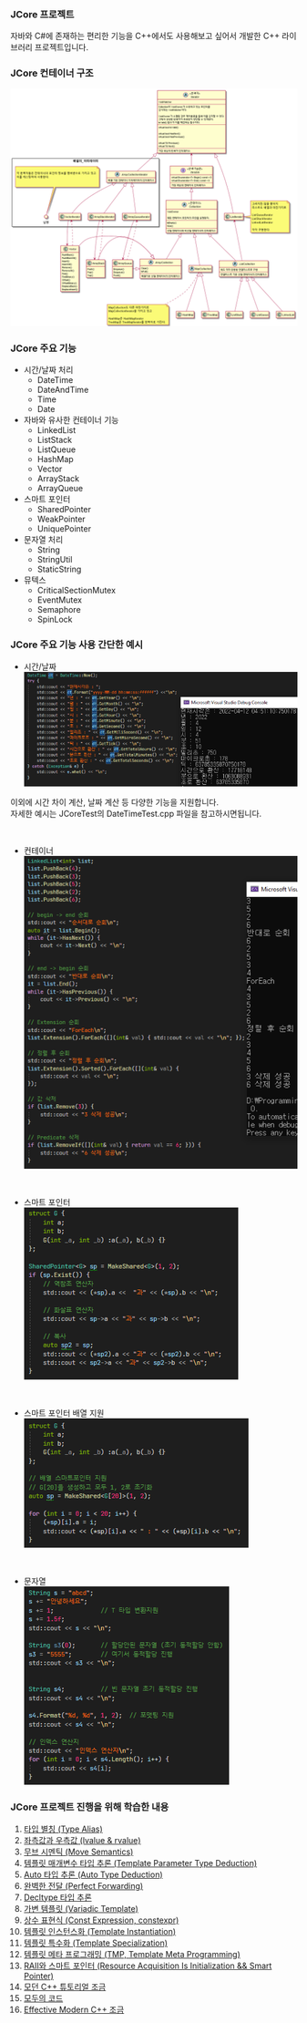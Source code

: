 ### JCore 프로젝트
자바와 C#에 존재하는 편리한 기능을 C++에서도 사용해보고 싶어서 개발한 C++ 라이브러리 프로젝트입니다.


### JCore 컨테이너 구조
![ContainerStructure](Images/ContainerStructure.png)

### JCore 주요 기능
 - 시간/날짜 처리
   * DateTime
   * DateAndTime
   * Time
   * Date
 - 자바와 유사한 컨테이너 기능
   * LinkedList
   * ListStack
   * ListQueue
   * HashMap
   * Vector
   * ArrayStack
   * ArrayQueue
 - 스마트 포인터
   * SharedPointer
   * WeakPointer
   * UniquePointer
 - 문자열 처리
   * String
   * StringUtil
   * StaticString
 - 뮤텍스
   * CriticalSectionMutex
   * EventMutex
   * Semaphore
   * SpinLock


### JCore 주요 기능 사용 간단한 예시
 - 시간/날짜  
![DateTime](Images/JCore/DateTime.png)  

이외에 시간 차이 계산, 날짜 계산 등 다양한 기능을 지원합니다.   
자세한 예시는 JCoreTest의 DateTimeTest.cpp 파일을 참고하시면됩니다.

<br>

- 컨테이너  
![LinkedList](Images/JCore/LinkedList.png)
   
<br>

- 스마트 포인터  
![SharedPointer](Images/JCore/SharedPointer.png)

<br>

- 스마트 포인터 배열 지원
![SharedPointerArray](Images/JCore/SharedPointerArray.png)

<br>

- 문자열  
![String](Images/JCore/String.png)
  


### JCore 프로젝트 진행을 위해 학습한 내용
1. [타입 별칭 (Type Alias)](https://blog.naver.com/wjdeh313/222615121589)
2. [좌측값과 우측값 (lvalue & rvalue)](https://blog.naver.com/wjdeh313/222615121910)
3. [무브 시멘틱 (Move Semantics)](https://blog.naver.com/wjdeh313/222615341416)
4. [템플릿 매개변수 타입 추론 (Template Parameter Type Deduction)](https://blog.naver.com/wjdeh313/222616847683)
5. [Auto 타입 추론 (Auto Type Deduction)](https://blog.naver.com/wjdeh313/222616913687)
6. [완벽한 전달 (Perfect Forwarding)](https://blog.naver.com/wjdeh313/222617856774)
7. [Decltype 타입 추론](https://blog.naver.com/wjdeh313/222618643998)
8. [가변 템플릿 (Variadic Template)](https://blog.naver.com/wjdeh313/222620715563)
9. [상수 표현식 (Const Expression, constexpr)](https://blog.naver.com/wjdeh313/222621831140)
10. [템플릿 인스턴스화 (Template Instantiation)](https://blog.naver.com/wjdeh313/222622599396)
11. [템플릿 특수화 (Template Specialization)](https://blog.naver.com/wjdeh313/222623206660)
12. [템플릿 메타 프로그래밍 (TMP, Template Meta Programming)](https://blog.naver.com/wjdeh313/222623922363)
13. [RAII와 스마트 포인터 (Resource Acquisition Is Initialization && Smart Pointer)](https://blog.naver.com/wjdeh313/222624820932)
14. [모던 C++ 튜토리얼 조금](https://github.com/changkun/modern-cpp-tutorial)
15. [모두의 코드](https://modoocode.com/221#page-heading-1)
16. [Effective Modern C++ 조금](http://ajwmain.iptime.org/programming/book_summary/%5B03%5Deffective_modern_cpp/effective_modern_cpp.html)